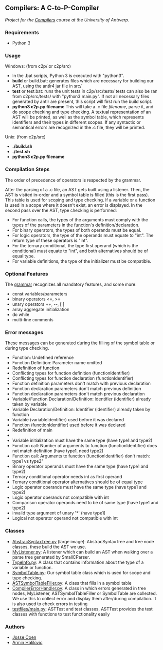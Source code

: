 ## Compilers: A C-to-P-Compiler

_Project for the [Compilers](https://www.uantwerpen.be/popup/opleidingsonderdeel.aspx?catalognr=1001WETTEL&taal=en&aj=2015) course at the University of Antwerp._

### Requirements

*   Python 3

### Usage

Windows: (from c2p/ or c2p/src)

*   In the .bat scripts, Python 3 is executed with "python3".
*   **build** or build.bat:
    generates files which are necessary for building our AST, using the antlr4 jar file in src/
*   **test** or test.bat:
    runs the unit tests in c2p/src/tests/
    tests can also be ran from c2p/src/tests/ with "python3 main.py".
    If not all necessary files generated by antlr are present, this script will first run the build script.
*   **python3 c2p.py filename**
    This will take a .c file _filename_, parse it, and do scope checking and type checking. A textual representation of an AST will be printed, as well as the symbol table, which represents identifiers and their types in different scopes.
    If any syntactic or semantical errors are recognized in the .c file, they will be printed.

Unix: (from c2p/src)

*   **./build.sh**
*   **./test.sh**
*   **python3 c2p.py filename**

### Compilation Steps

The order of precedence of operators is respected by the grammar.

After the parsing of a .c file, an AST gets built using a listener.
Then, the AST is visited in-order and a symbol table is filled (this is the first pass). This table is used for scoping and type checking. If a variable or a function is used in a scope where it doesn't exist, an error is displayed.
In the second pass over the AST, type checking is performed:

*   For function calls, the types of the arguments must comply with the types of the parameters in the function's definition/declaration.
*   For binary operators, the types of both operands must be equal.
*   For logic operators, the type of the operands must equate to "int".
    The return type of these operators is "int".
*   For the ternary conditional, the type first operand (which is the conditional) must equate to "int", and both alternatives should be of equal type.
*   For variable definitions, the type of the initializer must be compatible.

### Optional Features

The [grammar](src/SmallC.g4) recognizes all mandatory features, and some more:

*   const variables/parameters
*   binary operators <=, >=
*   unary operators ++, --, [ ]
*   array aggregate initialization
*   do while
*   multi-line comments

### Error messages

These messages can be generated during the filling of the symbol table or during type checking.

*   Function: Undefined reference
*   Function Definition: Parameter name omitted
*   Redefinition of function
*   Conflicting types for function definition (functionIdentifier)
*   Conflicting types for function declaration (functionIdentifier)
*   Function definition parameters don't match with previous declaration
*   Function declaration parameters don't match previous definition
*   Function declaration parameters don't match previous declaration
*   Variable/Function Declaration/Definition: Identifier (identifier) already taken by variable
*   Variable Declaration/Definition: Identifier (identifier) already taken by function
*   Variable (variableIdentifier) used before it was declared
*   Function (functionIdentifier) used before it was declared
*   Redefinition of main
*   
*   Variable initialization must have the same type (have type1 and type2)
*   Function call: Number of arguments to function (functionIdentifier) does not match definition (have type1, need type2)
*   Function call: Arguments to function (functionIdentifier) don't match: type1 vs type2"
*   Binary operator operands must have the same type (have type1 and type2)
*   Ternary conditional operator needs int as first operand
*   Ternary conditional operator alternatives should be of equal type
*   Logic operator operands must have the same type (have type1 and type2)
*   Logic operator operands not compatible with int
*   Comparison operator operands need to be of same type (have type1 and type2)
*   invalid type argument of unary '\*' (have type1)
*   Logical not operator operand not compatible with int

### Classes

*   [AbstracSyntaxTree.py](images/AST-and-nodes.png) (large image): AbstracSyntaxTree and tree node classes, these build the AST we use.
*   [MyListener.py](images/MyListener.png): A listener which can build an AST when walking over a parse tree generated by SmallCParser.
*   [TypeInfo.py](images/TypeInfo.png): A class that contains information about the type of a variable or function.
*   [SymbolTable.py](images/SymbolTable.png): Our symbol table class which is used for scope and type checking.
*   [ASTSymbolTableFiller.py](images/ASTSymbolTableFiller.png): A class that fills in a symbol table
*   [CompilerErrorHandler.py](images/CompilerErrorHandler.png): A class in which errors generated in tree nodes, MyListener, ASTSymbolTableFiller or SymbolTable are collected. We use this to collect error and display them after/during compilation. It is also used to check errors in testing
*   [testfiles/main.py](images/testfiles-main.png): ASTTest and test classes, ASTTest provides the test classes with functions to test functionality easily


### Authors
* [Josse Coen](https://github.com/jsscn)
* [Armin Halilovic](https://github.com/arminnh)
